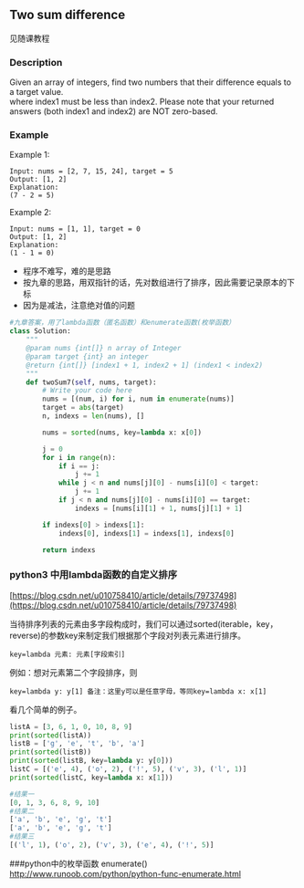 ## Two sum difference

见随课教程

### Description

Given an array of integers, find two numbers that their difference equals to a target value.  
where index1 must be less than index2. Please note that your returned answers \(both index1 and index2\) are NOT zero-based.

### Example

Example 1:

```
Input: nums = [2, 7, 15, 24], target = 5 
Output: [1, 2] 
Explanation:
(7 - 2 = 5)
```

Example 2:

```
Input: nums = [1, 1], target = 0
Output: [1, 2] 
Explanation:
(1 - 1 = 0)
```

* 程序不难写，难的是思路
* 按九章的思路，用双指针的话，先对数组进行了排序，因此需要记录原本的下标
* 因为是减法，注意绝对值的问题

```py
#九章答案，用了lambda函数（匿名函数）和enumerate函数(枚举函数）
class Solution:
    """
    @param nums {int[]} n array of Integer
    @param target {int} an integer
    @return {int[]} [index1 + 1, index2 + 1] (index1 < index2)
    """
    def twoSum7(self, nums, target):
        # Write your code here
        nums = [(num, i) for i, num in enumerate(nums)]
        target = abs(target)    
        n, indexs = len(nums), []

        nums = sorted(nums, key=lambda x: x[0])

        j = 0
        for i in range(n):
            if i == j:
                j += 1
            while j < n and nums[j][0] - nums[i][0] < target:
                j += 1
            if j < n and nums[j][0] - nums[i][0] == target:
                indexs = [nums[i][1] + 1, nums[j][1] + 1]

        if indexs[0] > indexs[1]:
            indexs[0], indexs[1] = indexs[1], indexs[0]

        return indexs
```

### python3 中用lambda函数的自定义排序

[https://blog.csdn.net/u010758410/article/details/79737498](https://blog.csdn.net/u010758410/article/details/79737498)



当待排序列表的元素由多字段构成时，我们可以通过sorted\(iterable，key，reverse\)的参数key来制定我们根据那个字段对列表元素进行排序。 

`key=lambda 元素: 元素[字段索引] `

例如：想对元素第二个字段排序，则 

`key=lambda y: y[1] 备注：这里y可以是任意字母，等同key=lambda x: x[1] `

看几个简单的例子。


```py
listA = [3, 6, 1, 0, 10, 8, 9]
print(sorted(listA))
listB = ['g', 'e', 't', 'b', 'a']
print(sorted(listB))
print(sorted(listB, key=lambda y: y[0]))
listC = [('e', 4), ('o', 2), ('!', 5), ('v', 3), ('l', 1)]
print(sorted(listC, key=lambda x: x[1]))
```

```py
#结果一
[0, 1, 3, 6, 8, 9, 10]
#结果二
['a', 'b', 'e', 'g', 't']
['a', 'b', 'e', 'g', 't']
#结果三
[('l', 1), ('o', 2), ('v', 3), ('e', 4), ('!', 5)]
```

###python中的枚举函数 enumerate()
http://www.runoob.com/python/python-func-enumerate.html

